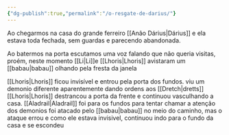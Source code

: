 ```yaml
---
{"dg-publish":true,"permalink":"/o-resgate-de-darius/"}
---
```

Ao chegarmos na casa do grande ferreiro [[Anão Dárius|Dárius]] e ela estava toda fechada, sem guardas e parecendo abandonada.

Ao batermos na porta escutamos uma voz falando que não queria visitas, proém, neste momento [[Li|Li]]e [[Lhoris|Lhoris]] avistaram um [[babau|babau]] olhando pela fresta da janela

[[Lhoris|Lhoris]] ficou invisível e entrou pela porta dos fundos.
viu um demonio diferente aparentemente dando ordens aos [[Dretch|dretts]]
[[Lhoris|Lhoris]] destrancou a porta da frente e continuou vasculhando a casa.
[[Aladrail|Aladrail]] foi para os fundos para tentar chamar a atenção dos demonios foi atacado pelo [[babau|babau]] no meio do caminho, mas o ataque errou e como ele estava invisivel, continuou indo para o fundo da casa e se escondeu
